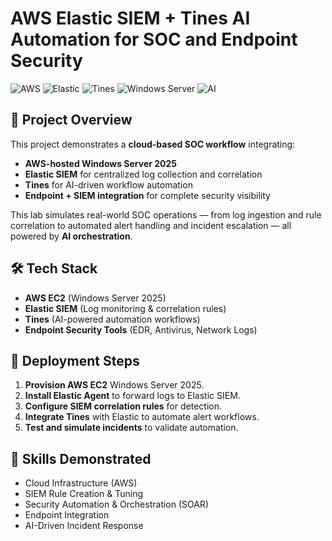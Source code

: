 # AWS Elastic SIEM + Tines AI Automation for SOC and Endpoint Security

![AWS](https://img.shields.io/badge/Cloud-AWS-orange)
![Elastic](https://img.shields.io/badge/SIEM-Elastic-blue)
![Tines](https://img.shields.io/badge/Automation-Tines-purple)
![Windows Server](https://img.shields.io/badge/OS-Windows%20Server%202025-lightgrey)
![AI](https://img.shields.io/badge/AI-Integrated-green)

## 📌 Project Overview
This project demonstrates a **cloud-based SOC workflow** integrating:
- **AWS-hosted Windows Server 2025**
- **Elastic SIEM** for centralized log collection and correlation
- **Tines** for AI-driven workflow automation
- **Endpoint + SIEM integration** for complete security visibility

This lab simulates real-world SOC operations — from log ingestion and rule correlation to automated alert handling and incident escalation — all powered by **AI orchestration**.

## 🛠 Tech Stack
- **AWS EC2** (Windows Server 2025)
- **Elastic SIEM** (Log monitoring & correlation rules)
- **Tines** (AI-powered automation workflows)
- **Endpoint Security Tools** (EDR, Antivirus, Network Logs)

## 🚀 Deployment Steps
1. **Provision AWS EC2** Windows Server 2025.
2. **Install Elastic Agent** to forward logs to Elastic SIEM.
3. **Configure SIEM correlation rules** for detection.
4. **Integrate Tines** with Elastic to automate alert workflows.
5. **Test and simulate incidents** to validate automation.

## 🎯 Skills Demonstrated
- Cloud Infrastructure (AWS)
- SIEM Rule Creation & Tuning
- Security Automation & Orchestration (SOAR)
- Endpoint Integration
- AI-Driven Incident Response
